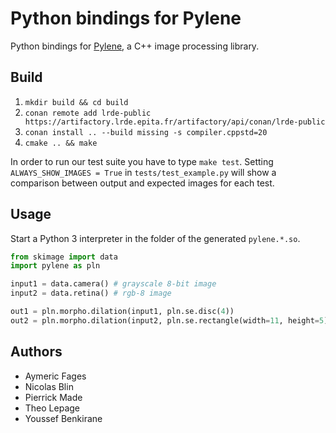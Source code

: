 # Python bindings for Pylene

Python bindings for [Pylene](https://gitlab.lrde.epita.fr/olena/pylene), a C++ image processing library.

## Build

1. `mkdir build && cd build`
2. `conan remote add lrde-public https://artifactory.lrde.epita.fr/artifactory/api/conan/lrde-public`
3. `conan install .. --build missing -s compiler.cppstd=20`
4.  `cmake .. && make`

In order to run our test suite you have to type `make test`. Setting `ALWAYS_SHOW_IMAGES = True` in `tests/test_example.py` will show a comparison between output and expected images for each test.

## Usage

Start a Python 3 interpreter in the folder of the generated `pylene.*.so`.

```python
from skimage import data
import pylene as pln

input1 = data.camera() # grayscale 8-bit image
input2 = data.retina() # rgb-8 image

out1 = pln.morpho.dilation(input1, pln.se.disc(4))
out2 = pln.morpho.dilation(input2, pln.se.rectangle(width=11, height=5))
```

## Authors

- Aymeric Fages
- Nicolas Blin
- Pierrick Made
- Theo Lepage
- Youssef Benkirane